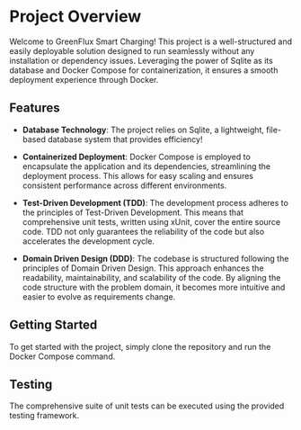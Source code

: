 # Project Overview

Welcome to GreenFlux Smart Charging! This project is a well-structured and easily deployable solution designed to run seamlessly without any installation or dependency issues. Leveraging the power of Sqlite as its database and Docker Compose for containerization, it ensures a smooth deployment experience through Docker.

## Features

- **Database Technology**: The project relies on Sqlite, a lightweight, file-based database system that provides efficiency!

- **Containerized Deployment**: Docker Compose is employed to encapsulate the application and its dependencies, streamlining the deployment process. This allows for easy scaling and ensures consistent performance across different environments.

- **Test-Driven Development (TDD)**: The development process adheres to the principles of Test-Driven Development. This means that comprehensive unit tests, written using xUnit, cover the entire source code. TDD not only guarantees the reliability of the code but also accelerates the development cycle.

- **Domain Driven Design (DDD)**: The codebase is structured following the principles of Domain Driven Design. This approach enhances the readability, maintainability, and scalability of the code. By aligning the code structure with the problem domain, it becomes more intuitive and easier to evolve as requirements change.

## Getting Started

To get started with the project, simply clone the repository and run the Docker Compose command.

## Testing

The comprehensive suite of unit tests can be executed using the provided testing framework.